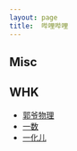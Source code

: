 ```yaml
---
layout: page
title:  哔哩哔哩
---
```


## Misc

## WHK

* [郭爷物理](bilibili/guo-ye-wu-li)
* [一数](bilibili/yi-shu)
* [一化儿](bilibili/yi-hua-er)